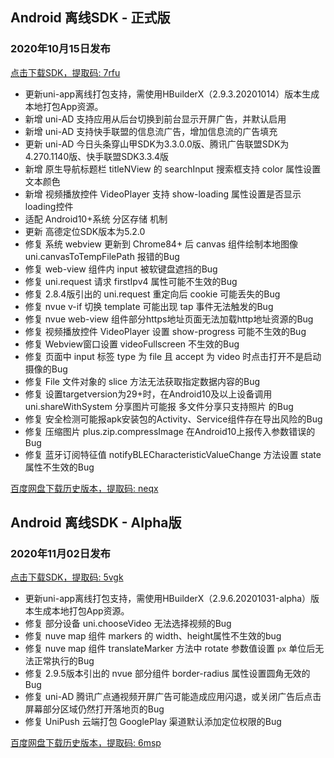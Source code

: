 ## Android 离线SDK - 正式版

### 2020年10月15日发布
[点击下载SDK，提取码: 7rfu](https://pan.baidu.com/s/14SZ-CjlbaNtGHk3CpamgXQ)

+ 更新uni-app离线打包支持，需使用HBuilderX（2.9.3.20201014）版本生成本地打包App资源。
+ 新增 uni-AD 支持应用从后台切换到前台显示开屏广告，并默认启用
+ 新增 uni-AD 支持快手联盟的信息流广告，增加信息流的广告填充
+ 更新 uni-AD 今日头条穿山甲SDK为3.3.0.0版、腾讯广告联盟SDK为4.270.1140版、快手联盟SDK3.3.4版
+ 新增 原生导航标题栏 titleNView 的 searchInput 搜索框支持 color 属性设置文本颜色
+ 新增 视频播放控件 VideoPlayer 支持 show-loading 属性设置是否显示loading控件
+ 适配 Android10+系统 分区存储 机制
+ 更新 高德定位SDK版本为5.2.0
+ 修复 系统 webview 更新到 Chrome84+ 后 canvas 组件绘制本地图像 uni.canvasToTempFilePath 报错的Bug
+ 修复 web-view 组件内 input 被软键盘遮挡的Bug
+ 修复 uni.request 请求 firstIpv4 属性可能不生效的Bug
+ 修复 2.8.4版引出的 uni.request 重定向后 cookie 可能丢失的Bug
+ 修复 nvue v-if 切换 template 可能出现 tap 事件无法触发的Bug
+ 修复 nvue web-view 组件部分https地址页面无法加载http地址资源的Bug
+ 修复 视频播放控件 VideoPlayer 设置 show-progress 可能不生效的Bug
+ 修复 Webview窗口设置 videoFullscreen 不生效的Bug
+ 修复 页面中 input 标签 type 为 file 且 accept 为 video 时点击打开不是启动摄像的Bug
+ 修复 File 文件对象的 slice 方法无法获取指定数据内容的Bug
+ 修复 设置targetversion为29+时，在Android10及以上设备调用 uni.shareWithSystem 分享图片可能报 多文件分享只支持照片 的Bug
+ 修复 安全检测可能报apk安装包的Activity、Service组件存在导出风险的Bug
+ 修复 压缩图片 plus.zip.compressImage 在Android10上报传入参数错误的Bug
+ 修复 蓝牙订阅特征值 notifyBLECharacteristicValueChange 方法设置 state 属性不生效的Bug

[百度网盘下载历史版本，提取码: neqx](https://pan.baidu.com/s/1Gpbnq3wLvvnRO6W-SlvVpA)



## Android 离线SDK - Alpha版

### 2020年11月02日发布
[点击下载SDK，提取码: 5vgk](https://pan.baidu.com/s/1NLBTW94Im_zg5R38Wiijdg) 

+ 更新uni-app离线打包支持，需使用HBuilderX（2.9.6.20201031-alpha）版本生成本地打包App资源。
+ 修复 部分设备 uni.chooseVideo 无法选择视频的Bug
+ 修复 nuve map 组件 markers 的 width、height属性不生效的bug
+ 修复 nuve map 组件 translateMarker 方法中 rotate 参数值设置 `px` 单位后无法正常执行的Bug
+ 修复 2.9.5版本引出的 nvue 部分组件 border-radius 属性设置圆角无效的Bug
+ 修复 uni-AD 腾讯广点通视频开屏广告可能造成应用闪退，或关闭广告后点击屏幕部分区域仍然打开落地页的Bug
+ 修复 UniPush 云端打包 GooglePlay 渠道默认添加定位权限的Bug

[百度网盘下载历史版本，提取码: 6msp](https://pan.baidu.com/s/10fne34bwxWGtDJTd4PhroA)
